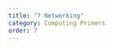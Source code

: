 ```yaml
---
title: "7 Networking"
category: Computing Primers
order: 7
---
```


<div>
    <object
        data='../../assets/pdf/7_networks.pdf'
        type="application/pdf"
        width="800"
        height="600"
    >
    </object>
</div>
